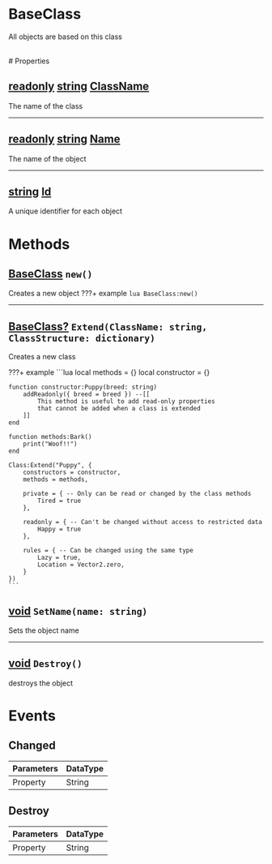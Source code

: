 # BaseClass
All objects are based on this class

<br>
# Properties

##  [readonly]() [string](https://create.roblox.com/docs/reference/engine/libraries/string) <u>ClassName</u>
The name of the class

___

## [readonly]()  [string](https://create.roblox.com/docs/reference/engine/libraries/string) <u>Name</u>
The name of the object

___

## [string](https://create.roblox.com/docs/reference/engine/libraries/string) <u>Id</u>
A unique identifier for each object


# Methods

## [BaseClass]() `new()` 
Creates a new object
???+ example
    ```lua
    BaseClass:new()
    ```

___

## [BaseClass?]() `Extend(ClassName: string, ClassStructure: dictionary)` 
Creates a new class

???+ example
    ```lua
    local methods = {}
    local constructor = {}

    function constructor:Puppy(breed: string)
        addReadonly({ breed = breed }) --[[ 
            This method is useful to add read-only properties 
            that cannot be added when a class is extended 
        ]]
    end

    function methods:Bark()
        print("Woof!!")
    end

    Class:Extend("Puppy", {
        constructors = constructor,
        methods = methods,

        private = { -- Only can be read or changed by the class methods
            Tired = true
        },

        readonly = { -- Can't be changed without access to restricted data
            Happy = true
        },

        rules = { -- Can be changed using the same type
            Lazy = true,
            Location = Vector2.zero,
        }
    })
    ```
## [void](https://create.roblox.com/docs/scripting/luau/nil) `SetName(name: string)` 
Sets the object name

___

## [void](https://create.roblox.com/docs/scripting/luau/nil) `Destroy()` 
destroys the object

# Events

## Changed

| Parameters | DataType |
| ---------- | -------- |
| Property   | String   |

## Destroy

| Parameters | DataType |
| ---------- | -------- |
| Property   | String   |